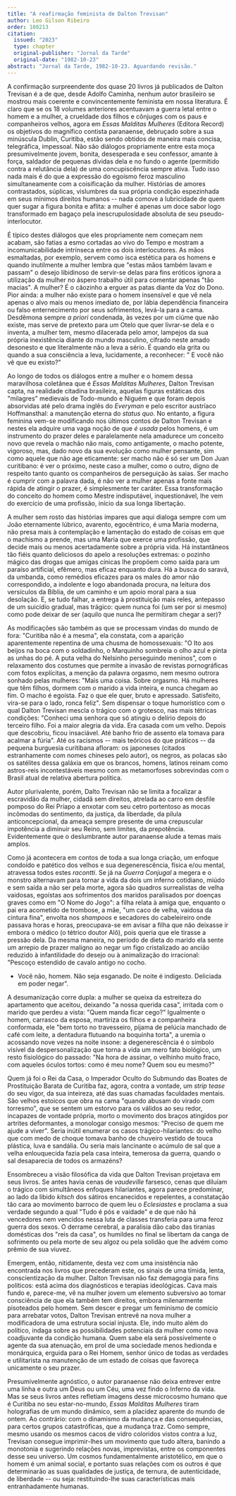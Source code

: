 ```yaml
---
title: "A reafirmação feminista de Dalton Trevisan"
author: Leo Gilson Ribeiro
order: 100213
citation:
  issued: "2023"
  type: chapter
  original-publisher: "Jornal da Tarde"
  original-date: "1982-10-23"
abstract: "Jornal da Tarde, 1982-10-23. Aguardando revisão."
---
```


A confirmação surpreendente dos quase 20 livros já publicados de Dalton Trevisan é a de que, desde Adolfo Caminha, nenhum autor brasileiro se mostrou mais coerente e convincentemente feminista em nossa literatura. É claro que se os 18 volumes anteriores acentuavam a guerra letal entre o homem e a mulher, a crueldade dos filhos e cônjuges com os paus e companheiros velhos, agora em *Essas Malditas Mulheres* (Editora Record) os objetivos do magnífico contista paranaense, debruçado sobre a sua minúscula Dublin, Curitiba, estão sendo obtidos de maneira mais concisa, telegráfica, impessoal. Não são diálogos propriamente entre esta moça presumivelmente jovem, bonita, desesperada e seu confessor, amante à força, saldador de pequenas dívidas dela e no fundo o agente (permitido contra a relutância dela) de uma concupiscência sempre ativa. Tudo isso nada mais é do que a expressão do egoísmo feroz masculino simultaneamente com a coisificação da mulher. Histórias de amores contrastados, súplicas, vislumbres da sua própria condição espezinhada em seus mínimos direitos humanos -- nada comove a lubricidade de quem quer sugar a figura bonita e aflita: a mulher é apenas um doce sabor logo transformado em bagaço pela inescrupulosidade absoluta de seu pseudo-interlocutor.

É típico destes diálogos que eles propriamente nem começam nem acabam, são fatias a esmo cortadas ao vivo do Tempo e mostram a incomunicabilidade intrínseca entre os dois interlocutores. As mãos esmaltadas, por exemplo, servem como isca estética para os homens e quando inutilmente a mulher lembra que "estas mãos também lavam e passam" o desejo libidinoso de servir-se delas para fins eróticos ignora a utilização da mulher no áspero trabalho útil para comentar apenas "tão macias". A mulher? É o cãozinho a erguer as patas diante da Voz do Dono. Pior ainda: a mulher não existe para o homem insensível e que vê nela apenas o alvo mais ou menos imediato de, por lábia dependência financeira ou falso enternecimento por seus sofrimentos, levá-la para a cama. Desdêmona sempre *a priori* condenada, às vezes por um ciúme que não existe, mas serve de pretexto para um Otelo que quer livrar-se dela e o inventa, a mulher tem, mesmo dilacerada pelo amor, lampejos da sua própria inexistência diante do mundo masculino, cifrado neste amado desonesto e que literalmente não a leva a sério. É quando ela grita ou quando a sua consciência a leva, lucidamente, a reconhecer: " E você não vê que eu existo?"

Ao longo de todos os diálogos entre a mulher e o homem dessa maravilhosa coletânea que é *Essas Malditas Mulheres*, Dalton Trevisan capta, na realidade citadina brasileira, aquelas figuras estáticas dos "milagres" medievais de Todo-mundo e Niguém e que foram depois absorvidas até pelo drama inglês do *Everyman* e pelo escritor austríaco Hoffmansthal: a manutenção eterna do *status quo*. No entanto, a figura feminina vem-se modificando nos últimos contos de Dalton Trevisan e nestes ela adquire uma vaga noção de que *é usada* pelos homens, é um instrumento do prazer deles e paralelamente nela amadurece um conceito novo que revela o machão não mais, como antigamente, o macho potente, vigoroso, mas, dado novo da sua evolução como mulher pensante, sim como aquele que não age eticamente: ser macho não é só ser um Don Juan curitibano: é ver o próximo, neste caso a mulher, como o outro, digno de respeito tanto quanto os companheiros de perseguição às saias. Ser macho é cumprir com a palavra dada, é não ver a mulher apenas a fonte mais rápida de atingir o prazer, é simplesmente ter caráter. Essa transformação do conceito do homem como Mestre indisputável, inquestionável, lhe vem do exercício de uma profissão, início da sua longa libertação.

A mulher sem rosto das histórias ímpares que aqui dialoga sempre com um João eternamente lúbrico, avarento, egocêntrico, é uma Maria moderna, não presa mais à contemplação e lamentação do estado de coisas em que o machismo a prende, mas uma Maria que exerce uma profissão, que decide mais ou menos acertadamente sobre a própria vida. Há instantâneos tão fiéis quanto deliciosos do apelo a resoluções extremas: o pozinho mágico das drogas que amigas cínicas lhe propõem como saída para um paraíso artificial, efêmero, mas eficaz enquanto dura. Há a busca do saravá, da umbanda, como remédios eficazes para os males do amor não correspondido, a indolente e logo abandonada procura, na leitura dos versículos da Bíblia, de um caminho e um apoio moral para a sua desolação. E, se tudo falhar, a entrega à prostituição mais reles, antepasso de um suicídio gradual, mas trágico: quem nunca foi (um ser por si mesmo) como pode deixar de ser (aquilo que nunca lhe permitiram chegar a ser)?

As modificações são também as que se processam vindas do mundo de fora: "Curitiba não é a mesma", ela constata, com a aparição aparentemente repentina de uma chusma de homossexuais: "O Ito aos beijos na boca com o soldadinho, o Marquinho sombreia o olho azul e pinta as unhas do pé. A puta velha do Nelsinho perseguindo meninos", com o relaxamento dos costumes que permite a invasão de revistas pornográficas com fotos explícitas, a menção da palavra orgasmo, nem mesmo outrora sonhado pelas mulheres: "Mais uma coisa. Sobre orgasmo. Há mulheres que têm filhos, dormem com o marido a vida inteira, e nunca chegam ao fim. O macho é egoísta. Faz o que ele quer, bruto e apressado. Satisfeito, vira-se para o lado, ronca feliz". Sem dispensar o toque humorístico com o qual Dalton Trevisan mescla o trágico com o grotesco, nas mais tétricas condições: "Conheci uma senhora que só atingiu o delírio depois do terceiro filho. Foi a maior alegria da vida. Era casada com um velho. Depois que descobriu, ficou insaciável. Até banho frio de assento ela tomava para acalmar a fúria". Até os racismos -- mais teóricos do que práticos -- da pequena burguesia curitibana afloram: os japoneses (citados estranhamente com nomes chineses pelo autor), os negros, as polacas são os satélites dessa galáxia em que os brancos, homens, latinos reinam como astros-reis incontestáveis mesmo com as metamorfoses sobrevindas com o Brasil atual de relativa abertura política.

Autor plurivalente, porém, Dalto Trevisan não se limita a focalizar a escravidão da mulher, cidadã sem direitos, atrelada ao carro em desfile pomposo do Rei Príapo a enxotar com seu cetro portentoso as mocas incômodas do sentimento, da justiça, da liberdade, da pílula anticoncepcional, da ameaça sempre presente de uma crepuscular impotência a diminuir seu Reino, sem limites, da prepotência. Evidentemente que o deslumbrante autor paranaense alude a temas mais amplos.

Como já acontecera em contos de toda a sua longa criação, um enfoque condoído e patético dos velhos e sua degenerescência, física e/ou mental, atravessa todos estes *racontti*. Se já na *Guerra Conjugal* a megera e o monstro alternavam para tornar a vida da dois um inferno cotidiano, miúdo e sem saída a não ser pela morte, agora são quadros surrealistas de velha vaidosas, egoístas aos sofrimentos dos maridos paralisados por doenças graves como em "O Nome do Jogo": a filha relata à amiga que, enquanto o pai era acometido de trombose, a mãe, "um caco de velha, vaidosa da cintura fina", envolta nos *shampoos* e secadores do cabeleireiro onde passava horas e horas, preocupava-se em avisar a filha que não deixasse ir embora o médico (o tétrico doutor Alô), pois queria que ele tirasse a pressão dela. Da mesma maneira, no período de dieta do marido ela sente um arrepio de prazer maligno ao negar um figo cristalizado ao ancião reduzido à infantilidade do desejo ou à animalização do irracional: "Pescoço estendido de cavalo antigo no cocho.

- Você não, homem. Não seja esganado. De noite é indigesto. Deliciada em poder negar".

A desumanização corre dupla: a mulher se queixa da estreiteza do apartamento que aceitou, deixando "a nossa querida casa", irritada com o marido que perdeu a vista: "Quem manda ficar cego?" Igualmente o homem, carrasco da esposa, martiriza os filhos e a companheira conformada, ele "bem torto no travesseiro, pijama de pelúcia manchado de café com leite, a dentadura flutuando na boquinha torta", a uremia o acossando nove vezes na noite insone: a degenerescência é o símbolo visível da despersonalização que torna a vida um mero fato biológico, um resto fisiológico do passado: "Na hora de assinar, o velhinho muito fraco, com aqueles óculos tortos: como é meu nome? Quem sou eu mesmo?"

Quem já foi o Rei da Casa, o Imperador Oculto do Submundo das Boates de Prostituição Barata de Curitiba faz, agora, contra a vontade, um *strip tease* do seu vigor, da sua inteireza, até das suas chamadas faculdades mentais. São velhos estoicos que obra na cama "quando abusam do virado com torresmo", que se sentem um estorvo para os válidos ao seu redor, incapazes de vontade própria, morto o movimento dos braços atingidos por artrites deformantes, a monologar consigo mesmos: "Preciso de quem me ajude a viver". Seria inútil enumerar os casos trágico-hilariantes: do velho que com medo de choque tomava banho de chuveiro vestido de touca plástica, luva e sandália. Ou seria mais lancinante o acúmulo de sal que a velha enlouquecida fazia pela casa inteira, temerosa da guerra, quando o sal desaparecia de todos os armazéns?

Ensombreceu a visão filosófica da vida que Dalton Trevisan projetava em seus livros. Se antes havia cenas de *vaudeville* farsesco, cenas que diluíam o trágico com simultâneos enfoques hilariantes, agora parece predominar, ao lado da libido *kitsch* dos sátiros encanecidos e repelentes, a constatação tão cara ao movimento barroco de quem leu o *Eclesiastes* e proclama a sua verdade segundo a qual "Tudo é pós e vaidade" e de que não há vencedores nem vencidos nessa luta de classes transferia para uma feroz guerra dos sexos. O derrame cerebral, a paralisia dão cabo das tiranias domésticas dos "reis da casa", os humildes no final se libertam da canga de sofrimento ou pela morte de seu algoz ou pela solidão que lhe advém como prêmio de sua viuvez.

Emergem, então, nitidamente, desta vez com uma insistência não encontrada nos livros que precederam este, os sinais de uma tímida, lenta, conscientização da mulher. Dalton Trevisan não faz demagogia para fins políticos: está acima dos diagnósticos e terapias ideológicas. Cava mais fundo e, parece-me, vê na mulher jovem um elemento subversivo ao tomar consciência de que ela também tem direitos, embora milenarmente pisoteados pelo homem. Sem descer e pregar um feminismo de comício para arrebatar votos, Dalton Trevisan entrevê na nova mulher a modificadora de uma estrutura social injusta. Ele, indo muito além do político, indaga sobre as possibilidades potenciais da mulher como nova coadjuvante da condição humana. Quem sabe ela será possivelmente o agente da sua atenuação, em prol de uma sociedade menos hedionda e monárquica, erguida para o Rei Homem, senhor único de todas as verdades e utilitarista na manutenção de um estado de coisas que favoreça unicamente o seu prazer.

Presumivelmente agnóstico, o autor paranaense não deixa entrever entre uma linha e outra um Deus ou um Céu, uma vez findo o Inferno da vida. Mas se seus livros antes refletiam imagens desse microcosmo humano que é Curitiba no seu estar-no-mundo, *Essas Malditas Mulheres* tiram holografias de um mundo dinâmico, sem a placidez aparente do mundo de ontem. Ao contrário: com o dinamismo da mudança e das consequências, para certos grupos catastróficas, que a mudança traz. Como sempre, mesmo usando os mesmos cacos de vidro coloridos vistos contra a luz, Trevisan consegue imprimir-lhes um movimento que tudo altera, banindo a monotonia e sugerindo relações novas, imprevistas, entre os componentes desse seu universo. Um cosmos fundamentalmente aristotélico, em que o homem é um animal social, e portanto suas relações com os outros é que determinarão as suas qualidades de justiça, de ternura, de autenticidade, de liberdade -- ou seja: restituindo-lhe suas características mais entranhadamente humanas.


